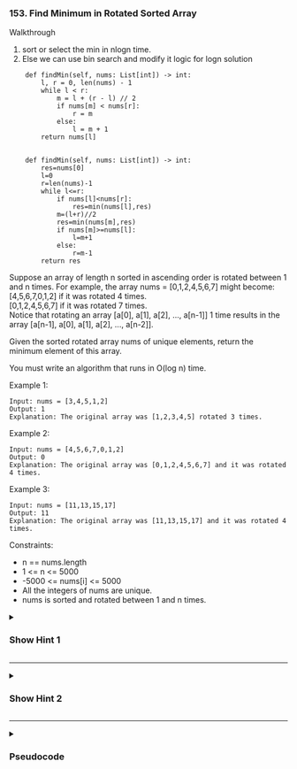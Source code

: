 ### 153. Find Minimum in Rotated Sorted Array
Walkthrough
1. sort or select the min in nlogn time.
2. Else we can use bin search and modify it logic for logn solution

```
    def findMin(self, nums: List[int]) -> int:
        l, r = 0, len(nums) - 1
        while l < r:
            m = l + (r - l) // 2
            if nums[m] < nums[r]:
                r = m
            else:
                l = m + 1
        return nums[l]


    def findMin(self, nums: List[int]) -> int:
        res=nums[0]
        l=0
        r=len(nums)-1
        while l<=r:
            if nums[l]<nums[r]:
                res=min(nums[l],res)
            m=(l+r)//2
            res=min(nums[m],res)
            if nums[m]>=nums[l]:
                l=m+1
            else:
                r=m-1
        return res

```
Suppose an array of length n sorted in ascending order is rotated between 1 and n times. For example, the array nums = [0,1,2,4,5,6,7] might become:\
[4,5,6,7,0,1,2] if it was rotated 4 times.\
[0,1,2,4,5,6,7] if it was rotated 7 times.\
Notice that rotating an array [a[0], a[1], a[2], ..., a[n-1]] 1 time results in the array [a[n-1], a[0], a[1], a[2], ..., a[n-2]].

Given the sorted rotated array nums of unique elements, return the minimum element of this array.

You must write an algorithm that runs in O(log n) time.

Example 1:
```
Input: nums = [3,4,5,1,2]
Output: 1
Explanation: The original array was [1,2,3,4,5] rotated 3 times.
```
Example 2:
```
Input: nums = [4,5,6,7,0,1,2]
Output: 0
Explanation: The original array was [0,1,2,4,5,6,7] and it was rotated 4 times.
```
Example 3:
```
Input: nums = [11,13,15,17]
Output: 11
Explanation: The original array was [11,13,15,17] and it was rotated 4 times. 
```

Constraints:

- n == nums.length
- 1 <= n <= 5000
- -5000 <= nums[i] <= 5000
- All the integers of nums are unique.
- nums is sorted and rotated between 1 and n times.

<details>
  <summary><h3>Show Hint 1</h3></summary>
  <p>This is pretty straight forward. We have to use binary search with little modification. Just try to think on your own to modify the binary search to find minimum in this array.</p>
</details>

---
<details>
  <summary><h3>Show Hint 2</h3></summary>
  <p>Usual mid element from binary search. Compare mid element is less than minimum then make it as a new min value then check whether the mid element is greater than left element which means that the left portion is in sorted order not in rotated so the left portions l pointer's value becomes the new min. Then shift l to mid + 1. Else if the mid is not greater than l which means mid pointer sits somewhere in the rotated portion, so now check with the right pointer make it as a new minimum and shift right to mid - 1. Finally, return the min at last.</p>
</details>

---
<details>
  <summary><h3>Pseudocode</h3></summary>
  <pre>
    l -> 0
    r -> nums.length - 1
    minimum = nums[0]
    while l lessThanOrEqual r
      mid -> (l + r) floordiv 2
      if nums[mid] lessThan minimum then minimum -> nums[mid]
      if nums[mid] greaterThan nums[l] then
        if nums[l] lessThan minimum then minimum -> nums[l]
        l -> mid + 1
      else
        if nums[r] lessThan minimum then minimum -> nums[r]
        r -> mid - 1
    return minimum
  </pre>
</details>
